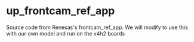 # up_frontcam_ref_app

Source code from Renesas's frontcam_ref_app. We will modify to use this with our own model and run on the v4h2 boards
